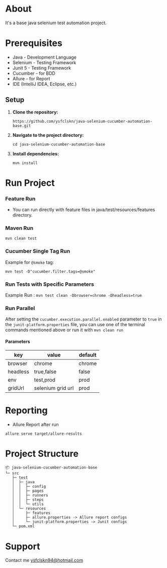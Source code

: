 # About

It's a base java selenium test automation project.

# Prerequisites

- Java - Development Language
- Selenium - Testing Framework
- Junit 5 - Testing Framework
- Cucumber - for BDD
- Allure - for Report
- IDE (IntelliJ IDEA, Eclipse, etc.)

## Setup

1. **Clone the repository:**

    ```
    https://github.com/ysfclskn/java-selenium-cucumber-automation-base.git
    ```

2. **Navigate to the project directory:**

    ```
    cd java-selenium-cucumber-automation-base
    ```

3. **Install dependencies:**

    ```
    mvn install
    ```

# Run Project

### Feature Run

- You can run directly with feature files in java/test/resources/features directory.

### Maven Run

```
mvn clean test
```

### Cucumber Single Tag Run

Example for `@smoke` tag:

```
mvn test -D"cucumber.filter.tags=@smoke"
```

### Run Tests with Specific Parameters

Example Run : ``` mvn test clean -Dbrowser=chrome -Dheadless=true ```

### Run Parallel

After setting the `cucumber.execution.parallel.enabled` parameter to `true` in the `junit-platform.properties` file, you
can use one of the terminal commands mentioned above or run it with ```mvn clean run```

#### Parameters

| key      | value             | default |
|----------|-------------------|---------|
| browser  | chrome            | chrome  | 
| headless | true,false        | false   |
| env      | test,prod         | prod    |
| gridUrl  | selenium grid url | prod    |

# Reporting

- Allure Report after run

```
allure serve target/allure-results
```

# Project Structure

```
📦 java-selenium-cucumber-automation-base
└─ src
   ├─ test
   │  ├─ java
   │  │  ├─ config 
   │  │  ├─ pages
   │  │  ├─ runners
   │  │  ├─ steps
   │  │  └─ utils
   │  └─ resources
   │     ├─ features
   │     ├─ allure.properties -> Allure report configs
   │     └─ junit-platform.properties -> Junit configs
   └─ pom.xml
```

# Support

Contact me ysfclskn94@hotmail.com
